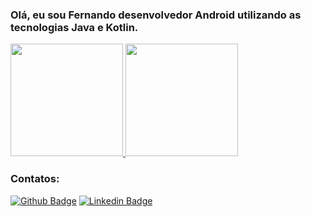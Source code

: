 ### Olá, eu sou Fernando desenvolvedor Android utilizando as tecnologias Java e Kotlin.<br>

<div>
<a href="https://github.com/Borges311">
  <img height="180em" src="https://github-readme-stats.vercel.app/api?username=Borges311&show_icons=true&theme=swift" />
  <img height="180em" src="https://github-readme-stats.vercel.app/api/top-langs/?username=Borges311&layout=compact" />
</a>
</div>

### Contatos:
[![Github Badge](https://img.shields.io/badge/-Github-000?style=flat-square&logo=Github&logoColor=white&link=https://github.com/Borges311)](https://github.com/Borges311)
[![Linkedin Badge](https://img.shields.io/badge/-LinkedIn-blue?style=flat-square&logo=Linkedin&logoColor=white&link=https://www.linkedin.com/in/fernando-borges-de-souza-583691107/)](https://www.linkedin.com/in/fernando-borges-de-souza-583691107/)




